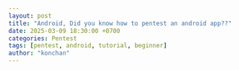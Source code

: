 ```yaml
---
layout: post
title: "Android, Did you know how to pentest an android app??"
date: 2025-03-09 18:30:00 +0700
categories: Pentest
tags: [pentest, android, tutorial, beginner]
author: "konchan"
---
```


